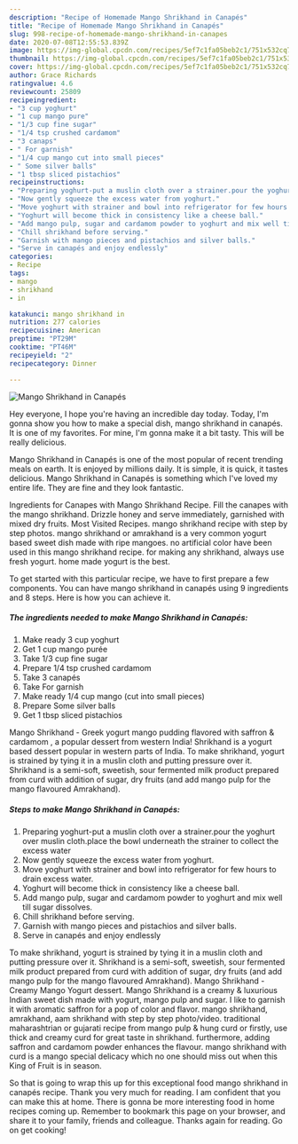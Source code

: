 ```yaml
---
description: "Recipe of Homemade Mango Shrikhand in Canapés"
title: "Recipe of Homemade Mango Shrikhand in Canapés"
slug: 998-recipe-of-homemade-mango-shrikhand-in-canapes
date: 2020-07-08T12:55:53.839Z
image: https://img-global.cpcdn.com/recipes/5ef7c1fa05beb2c1/751x532cq70/mango-shrikhand-in-canapes-recipe-main-photo.jpg
thumbnail: https://img-global.cpcdn.com/recipes/5ef7c1fa05beb2c1/751x532cq70/mango-shrikhand-in-canapes-recipe-main-photo.jpg
cover: https://img-global.cpcdn.com/recipes/5ef7c1fa05beb2c1/751x532cq70/mango-shrikhand-in-canapes-recipe-main-photo.jpg
author: Grace Richards
ratingvalue: 4.6
reviewcount: 25809
recipeingredient:
- "3 cup yoghurt"
- "1 cup mango pure"
- "1/3 cup fine sugar"
- "1/4 tsp crushed cardamom"
- "3 canaps"
- " For garnish"
- "1/4 cup mango cut into small pieces"
- " Some silver balls"
- "1 tbsp sliced pistachios"
recipeinstructions:
- "Preparing yoghurt-put a muslin cloth over a strainer.pour the yoghurt over muslin cloth.place the bowl underneath the strainer to collect the excess water"
- "Now gently squeeze the excess water from yoghurt."
- "Move yoghurt with strainer and bowl into refrigerator for few hours to drain excess water."
- "Yoghurt will become thick in consistency like a cheese ball."
- "Add mango pulp, sugar and cardamom powder to yoghurt and mix well till sugar dissolves."
- "Chill shrikhand before serving."
- "Garnish with mango pieces and pistachios and silver balls."
- "Serve in canapés and enjoy endlessly"
categories:
- Recipe
tags:
- mango
- shrikhand
- in

katakunci: mango shrikhand in 
nutrition: 277 calories
recipecuisine: American
preptime: "PT29M"
cooktime: "PT46M"
recipeyield: "2"
recipecategory: Dinner

---
```



![Mango Shrikhand in Canapés](https://img-global.cpcdn.com/recipes/5ef7c1fa05beb2c1/751x532cq70/mango-shrikhand-in-canapes-recipe-main-photo.jpg)

Hey everyone, I hope you're having an incredible day today. Today, I'm gonna show you how to make a special dish, mango shrikhand in canapés. It is one of my favorites. For mine, I'm gonna make it a bit tasty. This will be really delicious.

Mango Shrikhand in Canapés is one of the most popular of recent trending meals on earth. It is enjoyed by millions daily. It is simple, it is quick, it tastes delicious. Mango Shrikhand in Canapés is something which I've loved my entire life. They are fine and they look fantastic.

Ingredients for Canapes with Mango Shrikhand Recipe. Fill the canapes with the mango shrikhand. Drizzle honey and serve immediately, garnished with mixed dry fruits. Most Visited Recipes. mango shrikhand recipe with step by step photos. mango shrikhand or amrakhand is a very common yogurt based sweet dish made with ripe mangoes. no artificial color have been used in this mango shrikhand recipe. for making any shrikhand, always use fresh yogurt. home made yogurt is the best.


To get started with this particular recipe, we have to first prepare a few components. You can have mango shrikhand in canapés using 9 ingredients and 8 steps. Here is how you can achieve it.

<!--inarticleads1-->

##### The ingredients needed to make Mango Shrikhand in Canapés:

1. Make ready 3 cup yoghurt
1. Get 1 cup mango purée
1. Take 1/3 cup fine sugar
1. Prepare 1/4 tsp crushed cardamom
1. Take 3 canapés
1. Take  For garnish
1. Make ready 1/4 cup mango (cut into small pieces)
1. Prepare  Some silver balls
1. Get 1 tbsp sliced pistachios


Mango Shrikhand - Greek yogurt mango pudding flavored with saffron &amp; cardamom , a popular dessert from western India! Shrikhand is a yogurt based dessert popular in western parts of India. To make shrikhand, yogurt is strained by tying it in a muslin cloth and putting pressure over it. Shrikhand is a semi-soft, sweetish, sour fermented milk product prepared from curd with addition of sugar, dry fruits (and add mango pulp for the mango flavoured Amrakhand). 

<!--inarticleads2-->

##### Steps to make Mango Shrikhand in Canapés:

1. Preparing yoghurt-put a muslin cloth over a strainer.pour the yoghurt over muslin cloth.place the bowl underneath the strainer to collect the excess water
1. Now gently squeeze the excess water from yoghurt.
1. Move yoghurt with strainer and bowl into refrigerator for few hours to drain excess water.
1. Yoghurt will become thick in consistency like a cheese ball.
1. Add mango pulp, sugar and cardamom powder to yoghurt and mix well till sugar dissolves.
1. Chill shrikhand before serving.
1. Garnish with mango pieces and pistachios and silver balls.
1. Serve in canapés and enjoy endlessly


To make shrikhand, yogurt is strained by tying it in a muslin cloth and putting pressure over it. Shrikhand is a semi-soft, sweetish, sour fermented milk product prepared from curd with addition of sugar, dry fruits (and add mango pulp for the mango flavoured Amrakhand). Mango Shrikhand - Creamy Mango Yogurt dessert. Mango Shrikhand is a creamy &amp; luxurious Indian sweet dish made with yogurt, mango pulp and sugar. I like to garnish it with aromatic saffron for a pop of color and flavor. mango shrikhand, amrakhand, aam shrikhand with step by step photo/video. traditional maharashtrian or gujarati recipe from mango pulp &amp; hung curd or firstly, use thick and creamy curd for great taste in shrikhand. furthermore, adding saffron and cardamom powder enhances the flavour. mango shrikhand with curd is a mango special delicacy which no one should miss out when this King of Fruit is in season. 

So that is going to wrap this up for this exceptional food mango shrikhand in canapés recipe. Thank you very much for reading. I am confident that you can make this at home. There is gonna be more interesting food in home recipes coming up. Remember to bookmark this page on your browser, and share it to your family, friends and colleague. Thanks again for reading. Go on get cooking!
